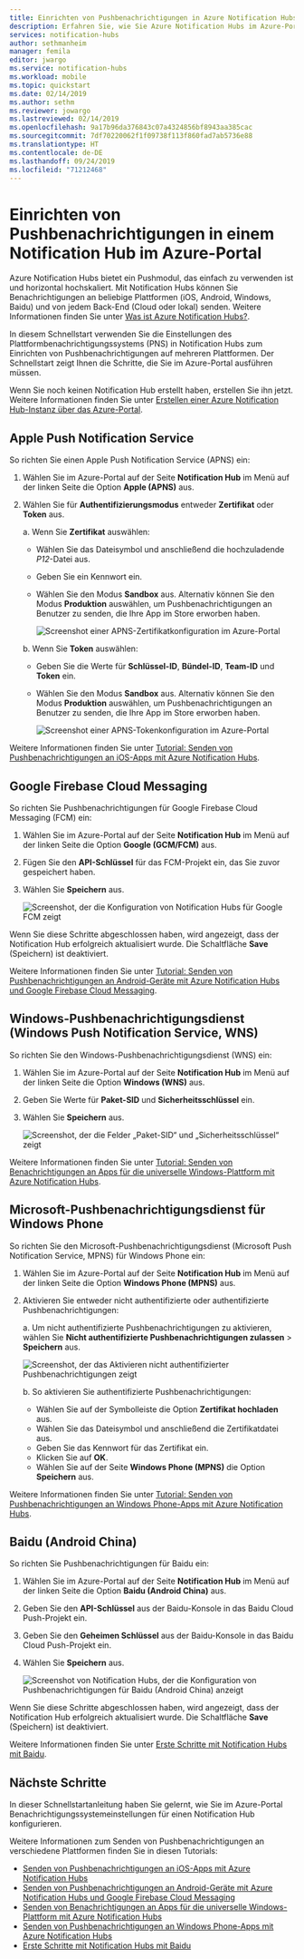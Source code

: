 ```yaml
---
title: Einrichten von Pushbenachrichtigungen in Azure Notification Hubs | Microsoft-Dokumentation
description: Erfahren Sie, wie Sie Azure Notification Hubs im Azure-Portal mit den Einstellungen des Plattformbenachrichtigungssystems (Platform Notification System, PNS) einrichten.
services: notification-hubs
author: sethmanheim
manager: femila
editor: jwargo
ms.service: notification-hubs
ms.workload: mobile
ms.topic: quickstart
ms.date: 02/14/2019
ms.author: sethm
ms.reviewer: jowargo
ms.lastreviewed: 02/14/2019
ms.openlocfilehash: 9a17b96da376843c07a4324856bf8943aa385cac
ms.sourcegitcommit: 7df70220062f1f09738f113f860fad7ab5736e88
ms.translationtype: HT
ms.contentlocale: de-DE
ms.lasthandoff: 09/24/2019
ms.locfileid: "71212468"
---
```

# <a name="set-up-push-notifications-in-a-notification-hub-in-the-azure-portal"></a>Einrichten von Pushbenachrichtigungen in einem Notification Hub im Azure-Portal

Azure Notification Hubs bietet ein Pushmodul, das einfach zu verwenden ist und horizontal hochskaliert. Mit Notification Hubs können Sie Benachrichtigungen an beliebige Plattformen (iOS, Android, Windows, Baidu) und von jedem Back-End (Cloud oder lokal) senden. Weitere Informationen finden Sie unter [Was ist Azure Notification Hubs?](notification-hubs-push-notification-overview.md).

In diesem Schnellstart verwenden Sie die Einstellungen des Plattformbenachrichtigungssystems (PNS) in Notification Hubs zum Einrichten von Pushbenachrichtigungen auf mehreren Plattformen. Der Schnellstart zeigt Ihnen die Schritte, die Sie im Azure-Portal ausführen müssen.

Wenn Sie noch keinen Notification Hub erstellt haben, erstellen Sie ihn jetzt. Weitere Informationen finden Sie unter [Erstellen einer Azure Notification Hub-Instanz über das Azure-Portal](create-notification-hub-portal.md). 

## <a name="apple-push-notification-service"></a>Apple Push Notification Service

So richten Sie einen Apple Push Notification Service (APNS) ein:

1. Wählen Sie im Azure-Portal auf der Seite **Notification Hub** im Menü auf der linken Seite die Option **Apple (APNS)** aus.

1. Wählen Sie für **Authentifizierungsmodus** entweder **Zertifikat** oder **Token** aus.

   a. Wenn Sie **Zertifikat** auswählen:
   * Wählen Sie das Dateisymbol und anschließend die hochzuladende *P12*-Datei aus.
   * Geben Sie ein Kennwort ein.
   * Wählen Sie den Modus **Sandbox** aus. Alternativ können Sie den Modus **Produktion** auswählen, um Pushbenachrichtigungen an Benutzer zu senden, die Ihre App im Store erworben haben.

     ![Screenshot einer APNS-Zertifikatkonfiguration im Azure-Portal](./media/notification-hubs-ios-get-started/notification-hubs-apple-config-cert.png)

   b. Wenn Sie **Token** auswählen:

   * Geben Sie die Werte für **Schlüssel-ID**, **Bündel-ID**, **Team-ID** und **Token** ein.
   * Wählen Sie den Modus **Sandbox** aus. Alternativ können Sie den Modus **Produktion** auswählen, um Pushbenachrichtigungen an Benutzer zu senden, die Ihre App im Store erworben haben.

     ![Screenshot einer APNS-Tokenkonfiguration im Azure-Portal](./media/notification-hubs-ios-get-started/notification-hubs-apple-config-token.png)

Weitere Informationen finden Sie unter [Tutorial: Senden von Pushbenachrichtigungen an iOS-Apps mit Azure Notification Hubs](notification-hubs-ios-apple-push-notification-apns-get-started.md).

## <a name="google-firebase-cloud-messaging"></a>Google Firebase Cloud Messaging

So richten Sie Pushbenachrichtigungen für Google Firebase Cloud Messaging (FCM) ein:

1. Wählen Sie im Azure-Portal auf der Seite **Notification Hub** im Menü auf der linken Seite die Option **Google (GCM/FCM)** aus. 
2. Fügen Sie den **API-Schlüssel** für das FCM-Projekt ein, das Sie zuvor gespeichert haben. 
3. Wählen Sie **Speichern** aus. 

   ![Screenshot, der die Konfiguration von Notification Hubs für Google FCM zeigt](./media/notification-hubs-android-push-notification-google-fcm-get-started/fcm-server-key.png)

Wenn Sie diese Schritte abgeschlossen haben, wird angezeigt, dass der Notification Hub erfolgreich aktualisiert wurde. Die Schaltfläche **Save** (Speichern) ist deaktiviert. 

Weitere Informationen finden Sie unter [Tutorial: Senden von Pushbenachrichtigungen an Android-Geräte mit Azure Notification Hubs und Google Firebase Cloud Messaging](notification-hubs-android-push-notification-google-fcm-get-started.md).

## <a name="windows-push-notification-service"></a>Windows-Pushbenachrichtigungsdienst (Windows Push Notification Service, WNS)

So richten Sie den Windows-Pushbenachrichtigungsdienst (WNS) ein:

1. Wählen Sie im Azure-Portal auf der Seite **Notification Hub** im Menü auf der linken Seite die Option **Windows (WNS)** aus.
2. Geben Sie Werte für **Paket-SID** und **Sicherheitsschlüssel** ein.
3. Wählen Sie **Speichern** aus.

   ![Screenshot, der die Felder „Paket-SID“ und „Sicherheitsschlüssel“ zeigt](./media/notification-hubs-windows-store-dotnet-get-started/notification-hub-configure-wns.png)

Weitere Informationen finden Sie unter [Tutorial: Senden von Benachrichtigungen an Apps für die universelle Windows-Plattform mit Azure Notification Hubs](notification-hubs-windows-store-dotnet-get-started-wns-push-notification.md).

## <a name="microsoft-push-notification-service-for-windows-phone"></a>Microsoft-Pushbenachrichtigungsdienst für Windows Phone

So richten Sie den Microsoft-Pushbenachrichtigungsdienst (Microsoft Push Notification Service, MPNS) für Windows Phone ein: 

1. Wählen Sie im Azure-Portal auf der Seite **Notification Hub** im Menü auf der linken Seite die Option **Windows Phone (MPNS)** aus.
1. Aktivieren Sie entweder nicht authentifizierte oder authentifizierte Pushbenachrichtigungen:

   a. Um nicht authentifizierte Pushbenachrichtigungen zu aktivieren, wählen Sie **Nicht authentifizierte Pushbenachrichtigungen zulassen** > **Speichern** aus.

      ![Screenshot, der das Aktivieren nicht authentifizierter Pushbenachrichtigungen zeigt](./media/notification-hubs-windows-phone-get-started/azure-portal-unauth.png)

   b. So aktivieren Sie authentifizierte Pushbenachrichtigungen:
      * Wählen Sie auf der Symbolleiste die Option **Zertifikat hochladen** aus.
      * Wählen Sie das Dateisymbol und anschließend die Zertifikatdatei aus.
      * Geben Sie das Kennwort für das Zertifikat ein.
      * Klicken Sie auf **OK**.
      * Wählen Sie auf der Seite **Windows Phone (MPNS)** die Option **Speichern** aus.

Weitere Informationen finden Sie unter [Tutorial: Senden von Pushbenachrichtigungen an Windows Phone-Apps mit Azure Notification Hubs](notification-hubs-windows-mobile-push-notifications-mpns.md).
      

## <a name="baidu-android-china"></a>Baidu (Android China)

So richten Sie Pushbenachrichtigungen für Baidu ein:

1. Wählen Sie im Azure-Portal auf der Seite **Notification Hub** im Menü auf der linken Seite die Option **Baidu (Android China)** aus. 
2. Geben Sie den **API-Schlüssel** aus der Baidu-Konsole in das Baidu Cloud Push-Projekt ein. 
3. Geben Sie den **Geheimen Schlüssel** aus der Baidu-Konsole in das Baidu Cloud Push-Projekt ein. 
4. Wählen Sie **Speichern** aus. 

    ![Screenshot von Notification Hubs, der die Konfiguration von Pushbenachrichtigungen für Baidu (Android China) anzeigt](./media/notification-hubs-baidu-get-started/AzureNotificationServicesBaidu.png)

Wenn Sie diese Schritte abgeschlossen haben, wird angezeigt, dass der Notification Hub erfolgreich aktualisiert wurde. Die Schaltfläche **Save** (Speichern) ist deaktiviert. 

Weitere Informationen finden Sie unter [Erste Schritte mit Notification Hubs mit Baidu](notification-hubs-baidu-china-android-notifications-get-started.md).

## <a name="next-steps"></a>Nächste Schritte
In dieser Schnellstartanleitung haben Sie gelernt, wie Sie im Azure-Portal Benachrichtigungssystemeinstellungen für einen Notification Hub konfigurieren. 

Weitere Informationen zum Senden von Pushbenachrichtigungen an verschiedene Plattformen finden Sie in diesen Tutorials:

- [Senden von Pushbenachrichtigungen an iOS-Apps mit Azure Notification Hubs](notification-hubs-ios-apple-push-notification-apns-get-started.md)
- [Senden von Pushbenachrichtigungen an Android-Geräte mit Azure Notification Hubs und Google Firebase Cloud Messaging](notification-hubs-android-push-notification-google-fcm-get-started.md)
- [Senden von Benachrichtigungen an Apps für die universelle Windows-Plattform mit Azure Notification Hubs](notification-hubs-windows-store-dotnet-get-started-wns-push-notification.md)
- [Senden von Pushbenachrichtigungen an Windows Phone-Apps mit Azure Notification Hubs](notification-hubs-windows-mobile-push-notifications-mpns.md)
- [Erste Schritte mit Notification Hubs mit Baidu](notification-hubs-baidu-china-android-notifications-get-started.md)

